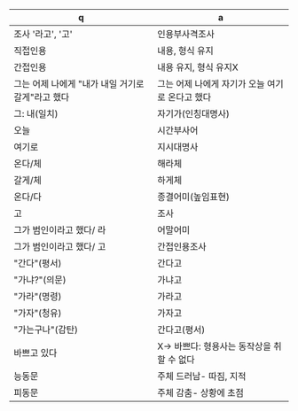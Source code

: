 q | a
---|---
조사 '라고', '고'		| 인용부사격조사
직접인용		| 내용, 형식 유지
간접인용		| 내용 유지, 형식 유지X
그는 어제 나에게 "내가 내일 거기로 갈게"라고 했다		| 그는 어제 나에게 자기가 오늘 여기로 온다고 했다
그: 내(일치)		| 자기가(인칭대명사)
오늘		| 시간부사어
여기로		| 지시대명사
온다/체		| 해라체
갈게/체		| 하게체
온다/다		| 종결어미(높임표현)
고		| 조사
그가 범인이라고 했다/ 라		| 어말어미
그가 범인이라고 했다/ 고		| 간접인용조사
"간다"(평서)		| 간다고
"가냐?"(의문)		| 가냐고
"가라"(명령)		| 가라고
"가자"(청유)		| 가자고
"가는구나"(감탄)		| 간다고(평서)
바쁘고 있다		| X-> 바쁘다: 형용사는 동작상을 취할 수 없다
능동문		| 주체 드러남- 따짐, 지적
피동문		| 주체 감춤- 상황에 초점